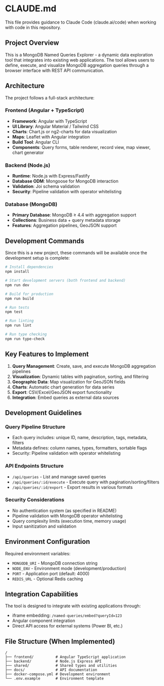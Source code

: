 # CLAUDE.md

This file provides guidance to Claude Code (claude.ai/code) when working with code in this repository.

## Project Overview

This is a MongoDB Named Queries Explorer - a dynamic data exploration tool that integrates into existing web applications. The tool allows users to define, execute, and visualize MongoDB aggregation queries through a browser interface with REST API communication.

## Architecture

The project follows a full-stack architecture:

### Frontend (Angular + TypeScript)
- **Framework**: Angular with TypeScript
- **UI Library**: Angular Material / Tailwind CSS  
- **Charts**: Chart.js or ng2-charts for data visualization
- **Maps**: Leaflet with Angular integration
- **Build Tool**: Angular CLI
- **Components**: Query forms, table renderer, record view, map viewer, chart generator

### Backend (Node.js)
- **Runtime**: Node.js with Express/Fastify
- **Database ODM**: Mongoose for MongoDB interaction
- **Validation**: Joi schema validation
- **Security**: Pipeline validation with operator whitelisting

### Database (MongoDB)
- **Primary Database**: MongoDB ≥ 4.4 with aggregation support
- **Collections**: Business data + query metadata storage
- **Features**: Aggregation pipelines, GeoJSON support

## Development Commands

Since this is a new project, these commands will be available once the development setup is complete:

```bash
# Install dependencies
npm install

# Start development servers (both frontend and backend)
npm run dev

# Build for production
npm run build

# Run tests
npm test

# Run linting
npm run lint

# Run type checking
npm run type-check
```

## Key Features to Implement

1. **Query Management**: Create, save, and execute MongoDB aggregation pipelines
2. **Visualization**: Dynamic tables with pagination, sorting, and filtering
3. **Geographic Data**: Map visualization for GeoJSON fields
4. **Charts**: Automatic chart generation for data series
5. **Export**: CSV/Excel/GeoJSON export functionality
6. **Integration**: Embed queries as external data sources

## Development Guidelines

### Query Pipeline Structure
- Each query includes: unique ID, name, description, tags, metadata, filters
- Metadata defines: column names, types, formatters, sortable flags
- Security: Pipeline validation with operator whitelisting

### API Endpoints Structure
- `/api/queries` - List and manage saved queries
- `/api/queries/:id/execute` - Execute query with pagination/sorting/filters
- `/api/queries/:id/export` - Export results in various formats

### Security Considerations
- No authentication system (as specified in README)
- Pipeline validation with MongoDB operator whitelisting
- Query complexity limits (execution time, memory usage)
- Input sanitization and validation

## Environment Configuration

Required environment variables:
- `MONGODB_URI` - MongoDB connection string
- `NODE_ENV` - Environment mode (development/production)
- `PORT` - Application port (default: 4000)
- `REDIS_URL` - Optional Redis caching

## Integration Capabilities

The tool is designed to integrate with existing applications through:
- iframe embedding: `/named-queries/embed?queryId=123`
- Angular component integration
- Direct API access for external systems (Power BI, etc.)

## File Structure (When Implemented)

```
/
├── frontend/          # Angular TypeScript application
├── backend/           # Node.js Express API
├── shared/            # Shared types and utilities
├── docs/              # API documentation
├── docker-compose.yml # Development environment
└── .env.example       # Environment template
```